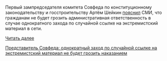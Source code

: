 <!--2025-07-16 14:26:56-->
<div class="yb">
  <div class="rss habr"><p>Первый зампредседателя комитета Совфеда по&nbsp;конституционному законодательству и госстроительству Артём Шейкин <a href="https://tass.ru/ekonomika/24530349" rel="noopener noreferrer nofollow">пояснил</a> СМИ, что гражданам не будет грозить административная ответственность в случае однократного захода по случайной ссылке на экстремистский материал в сети.</p> <a href="https://habr.com/ru/articles/928332/#habracut">Читать далее</a> <p class="titl"><a href="https://habr.com/ru/news/928332/?utm_source=habrahabr&utm_medium=rss&utm_campaign=928332">Представитель Совфеда: однократный заход по случайной ссылке на экстремистский материал не будет грозить наказанием</a></p></div>
</div>
